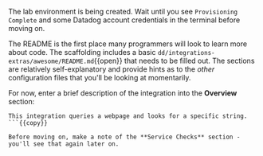 The lab environment is being created. Wait until you see `Provisioning Complete` and some Datadog account credentials in the terminal before moving on.

The README is the first place many programmers will look to learn more about code. The scaffolding includes a basic `dd/integrations-extras/awesome/README.md`{{open}} that needs to be filled out. The sections are relatively self-explanatory and provide hints as to the _other_ configuration files that you'll be looking at momentarily.

For now, enter a brief description of the integration into the **Overview** section:
```
This integration queries a webpage and looks for a specific string.
```{{copy}}

Before moving on, make a note of the **Service Checks** section - you'll see that again later on.
